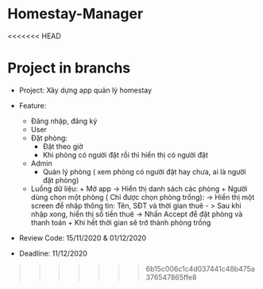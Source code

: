 # Homestay-Manager
<<<<<<< HEAD

Project in branchs
=======
- Project: Xây dựng app quản lý homestay
- Feature:
	- Đăng nhập, đăng ký

	* User
    - Đặt phòng:
    	+ Đặt theo giờ
    	+ Khi phòng có người đặt rồi thì hiển thị có người đặt
  * Admin
    - Quản lý phòng ( xem phòng có người đặt hay chưa, ai là người đặt phòng)

  - Luồng dữ liệu:
    	+ Mở app -> Hiển thị danh sách các phòng
    	+ Người dùng chọn một phòng ( Chỉ được chọn phòng trống): -> Hiển thị một screen để nhập thông tin: Tên, SĐT và thời gian thuê - > Sau khi nhập xong, hiển thị số tiền thuê -> Nhấn Accept để đặt phòng và thanh toán
    	+ Khi hết thời gian sẽ trở thành phòng trống
- Review Code: 15/11/2020 & 01/12/2020
- Deadline: 11/12/2020
>>>>>>> 6b15c006c1c4d037441c48b475a376547865ffe8
